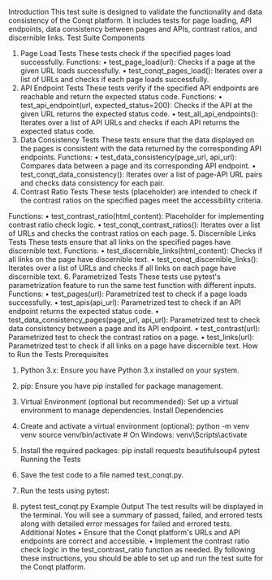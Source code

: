 Introduction
This test suite is designed to validate the functionality and data consistency of the Conqt platform. It includes tests for page loading, API endpoints, data consistency between pages and APIs, contrast ratios, and discernible links.
Test Suite Components
1. Page Load Tests
These tests check if the specified pages load successfully.
Functions:
•	test_page_load(url): Checks if a page at the given URL loads successfully.
•	test_conqt_pages_load(): Iterates over a list of URLs and checks if each page loads successfully.
2. API Endpoint Tests
These tests verify if the specified API endpoints are reachable and return the expected status code.
Functions:
•	test_api_endpoint(url, expected_status=200): Checks if the API at the given URL returns the expected status code.
•	test_all_api_endpoints(): Iterates over a list of API URLs and checks if each API returns the expected status code.
3. Data Consistency Tests
These tests ensure that the data displayed on the pages is consistent with the data returned by the corresponding API endpoints.
Functions:
•	test_data_consistency(page_url, api_url): Compares data between a page and its corresponding API endpoint.
•	test_conqt_data_consistency(): Iterates over a list of page-API URL pairs and checks data consistency for each pair.
4. Contrast Ratio Tests
These tests (placeholder) are intended to check if the contrast ratios on the specified pages meet the accessibility criteria.

Functions:
•	test_contrast_ratio(html_content): Placeholder for implementing contrast ratio check logic.
•	test_conqt_contrast_ratios(): Iterates over a list of URLs and checks the contrast ratios on each page.
5. Discernible Links Tests
These tests ensure that all links on the specified pages have discernible text.
Functions:
•	test_discernible_links(html_content): Checks if all links on the page have discernible text.
•	test_conqt_discernible_links(): Iterates over a list of URLs and checks if all links on each page have discernible text.
6. Parametrized Tests
These tests use pytest's parametrization feature to run the same test function with different inputs.
Functions:
•	test_pages(url): Parametrized test to check if a page loads successfully.
•	test_apis(api_url): Parametrized test to check if an API endpoint returns the expected status code.
•	test_data_consistency_pages(page_url, api_url): Parametrized test to check data consistency between a page and its API endpoint.
•	test_contrast(url): Parametrized test to check the contrast ratios on a page.
•	test_links(url): Parametrized test to check if all links on a page have discernible text.
How to Run the Tests
Prerequisites
1.	Python 3.x: Ensure you have Python 3.x installed on your system.
2.	pip: Ensure you have pip installed for package management.
3.	Virtual Environment (optional but recommended): Set up a virtual environment to manage dependencies.
Install Dependencies
1.	Create and activate a virtual environment (optional):
python -m venv venv
source venv/bin/activate  # On Windows: venv\Scripts\activate



2.	Install the required packages:
pip install requests beautifulsoup4 pytest
Running the Tests
1.	Save the test code to a file named test_conqt.py.
2.	Run the tests using pytest:
3.	pytest test_conqt.py
Example Output
The test results will be displayed in the terminal. You will see a summary of passed, failed, and errored tests along with detailed error messages for failed and errored tests.
Additional Notes
•	Ensure that the Conqt platform's URLs and API endpoints are correct and accessible.
•	Implement the contrast ratio check logic in the test_contrast_ratio function as needed.
By following these instructions, you should be able to set up and run the test suite for the Conqt platform.

